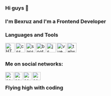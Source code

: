 ### Hi guys 👋

### I'm Bexruz and I'm a Frontend Developer

### Languages and Tools

<img align="left" alt="HTML" width="30px" src = "https://user-images.githubusercontent.com/75378307/116276537-0fff6800-a79e-11eb-9b92-ee12977ba06c.png">
<img align="left" alt="css" width="30px" src = "https://user-images.githubusercontent.com/75378307/116340613-e1fb4180-a7f8-11eb-981c-145b4f4868eb.png">
<img align="left" alt="sass" width="30px" src = "https://user-images.githubusercontent.com/75378307/116278399-e5161380-a79f-11eb-87d8-75315b703b8d.png">
<img align="left" alt="bootstrap" width="30px" src="https://user-images.githubusercontent.com/75378307/116340657-f5a6a800-a7f8-11eb-9a7c-a2823745675e.jpg">
<img align="left" alt="js" width="30px" src="https://user-images.githubusercontent.com/75378307/116279737-530f0a80-a7a1-11eb-87af-020c2ff65b64.png">
<img align="left" alt="vue" width="30px" src="https://user-images.githubusercontent.com/75378307/116279805-67eb9e00-a7a1-11eb-905c-88ce04209990.png">
<img align="left" alt="telwind" width="30px" src="https://user-images.githubusercontent.com/75378307/116340242-48cc2b00-a7f8-11eb-9f1c-574b4a87d75f.png">




<br/>
<br/>

### Me on social networks:

[linkedin]: https://www.linkedin.com/in/bexruz-baxronov-159127202  
[instagram]: https://www.instagram.com/baxronov_b_
[facebook]: https://www.facebook.com/bexruz.baxronov.14
[telegram]: https://t.me/bexruz_baxronov

[<img align="left" alt="codeSTACKr | LinkedIn" width="26px" src="https://camo.githubusercontent.com/b65faae8871ebbdb99790f2644ea7f3c89800b0c/68747470733a2f2f63646e2e6a7364656c6976722e6e65742f6e706d2f73696d706c652d69636f6e734076332f69636f6e732f6c696e6b6564696e2e737667" data-canonical-src="https://cdn.jsdelivr.net/npm/simple-icons@v3/icons/linkedin.svg" style="max-width:100%;">][linkedin]
[<img align="left" alt="codeSTACKr | Instagram" width="26px" src="https://camo.githubusercontent.com/8ea1156d8ac160172cbef7a54a19bad16a73ebe4/68747470733a2f2f63646e2e6a7364656c6976722e6e65742f6e706d2f73696d706c652d69636f6e734076332f69636f6e732f696e7374616772616d2e737667" src="https://cdn.jsdelivr.net/npm/simple-icons@v3/icons/instagram.svg" style="max-width:100%;">][instagram]
[<img align="left" alt="codeSTACKr | Instagram" width="26px"  src="https://cdn.jsdelivr.net/npm/simple-icons@v3/icons/facebook.svg" style="max-width:100%;">][facebook]
[<img align="left" alt="codeSTACKr | Instagram" width="26px"  src="https://cdn.jsdelivr.net/npm/simple-icons@v3/icons/telegram.svg" style="max-width:100%;">][telegram]

<br/>


### Flying high with coding

